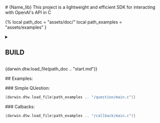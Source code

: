
\# {Name_lib}
This project is a lightweight and efficient SDK for interacting with OpenAI's API in C

{%
  local path_doc = "assets/doc/"
  local path_examples = "assets/examples"
}

<details>

  <summary><h2>BUILD</h2></summary>


  {darwin.dtw.load_file(path_doc .. "build.md")}

</details>


{darwin.dtw.load_file(path_doc .. "start.md")}

\#\# Examples:

\#\#\# Simple QUestion:

```c
{darwin.dtw.load_file(path_examples .. "/question/main.c")}
```

\#\#\# Calbacks:

```c
{darwin.dtw.load_file(path_examples .. "/callback/main.c")}
```

